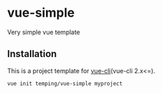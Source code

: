 # vue-simple
Very simple vue template

## Installation
This is a project template for [vue-cli](https://github.com/vuejs/vue-cli)(vue-cli 2.x<=).

``` bash
vue init temping/vue-simple myproject
```